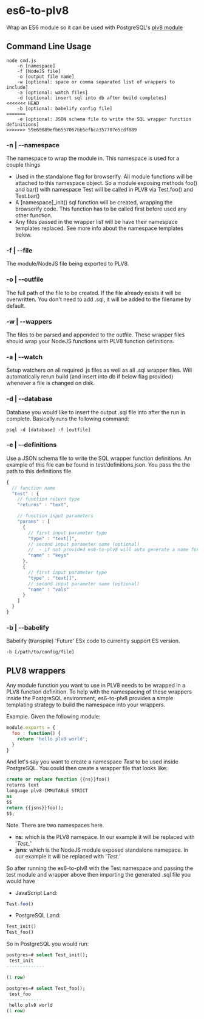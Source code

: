 # es6-to-plv8
Wrap an ES6 module so it can be used with PostgreSQL's [plv8 module](https://github.com/plv8/plv8)

## Command Line Usage

```
node cmd.js
    -n [namespace]
    -f [NodeJS file]
    -o [output file name]
    -w [optional: space or comma separated list of wrappers to include]
    -a [optional: watch files]
    -d [optional: insert sql into db after build completes]
<<<<<<< HEAD
    -b [optional: babelify config file]
=======
    -e [optional: JSON schema file to write the SQL wrapper function definitions]
>>>>>>> 59e69089efb6557067bb5efbca357707e5cdf889
```

### -n | --namespace

The namespace to wrap the module in.  This namespace is used for a couple things
- Used in the standalone flag for browserify.  All module functions will be attached
to this namespace object.  So a module exposing methods foo() and bar() with
namespace Test will be called in PLV8 via Test.foo() and Test.bar()
- A [namespace]\_init() sql function will be created, wrapping the browserify code.
This function has to be called first before used any other function.
- Any files passed in the wrapper list will be have their namespace templates replaced.  See
more info about the namespace templates below.

### -f | --file

The module/NodeJS file being exported to PLV8.

### -o | --outfile

The full path of the file to be created.  If the file already exists it will be overwritten.
You don't need to add .sql, it will be added to the filename by default.

### -w | --wappers

The files to be parsed and appended to the outfile.  These wrapper files should wrap your
NodeJS functions with PLV8 function definitions.

### -a | --watch

Setup watchers on all required .js files as well as all .sql wrapper files.  Will automatically rerun build (and insert into db if below flag provided) whenever a file is changed on disk.

### -d | --database

Database you would like to insert the output .sql file into after the run in complete.  Basically runs the following command:

```
psql -d [database] -f [outfile]
```

### -e | --definitions

Use a JSON schema file to write the SQL wrapper function definitions.
An example of this file can be found in test/definitions.json.  You pass the
the path to this definitions file.

```js
{
  // function name
  "test" : {
    // function return type
    "returns" : "text",

    // function input parameters
    "params" : [
      {
        // first input parameter type
        "type" : "text[]",
        // second input parameter name (optional)
        //  - if not provided es6-to-plv8 will auto generate a name for you
        "name" : "keys"
      },
      {
        // first input parameter type
        "type" : "text[]",
        // second input parameter name (optional)
        "name" : "vals"
      }
    ]
  }
}
```

### -b | --babelify

Babelify (transpile) 'Future' ESx code to currently support ES version.  

```
-b [/path/to/config/file]
```


## PLV8 wrappers

Any module function you want to use in PLV8 needs to be wrapped in a PLV8 function
definition.  To help with the namespacing of these wrappers inside the PostgreSQL
environment, es6-to-plv8 provides a simple templating strategy to build the namespace
into your wrappers.

Example.  Given the following module:
```js
module.exports = {
  foo : function() {
    return 'hello plv8 world';
  }
}
```

And let's say you want to create a namespace *Test* to be used inside PostgreSQL.
You could then create a wrapper file that looks like:

```sql
create or replace function {{ns}}foo()
returns text
language plv8 IMMUTABLE STRICT
as
$$
return {{jsns}}foo();
$$;
```

Note.  There are two namespaces here.
- **ns**: which is the PLV8 namepace.  In our example it will be replaced with '*Test_*'
- **jsns**: which is the NodeJS module exposed standalone namepace.  In our example it will be replaced with '*Test.*'

So after running the es6-to-plv8 with the Test namespace and passing the test module and wrapper above then importing the generated .sql file you would have

- JavaScript Land:
```js
Test.foo()
```

- PostgreSQL Land:
```sql
Test_init()
Test_foo()
```

So in PostgreSQL you would run:

```sql
postgres=# select Test_init();
 test_init
--------------

(1 row)

postgres=# select Test_foo();
 test_foo
-------------
 hello plv8 world
(1 row)
```
